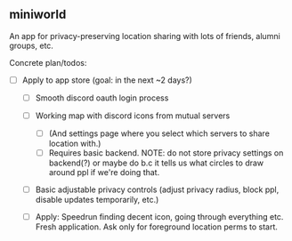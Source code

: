 ## miniworld

An app for privacy-preserving location sharing with lots of friends, alumni groups, etc.


Concrete plan/todos:

- [ ] Apply to app store (goal: in the next ~2 days?)
    - [ ] Smooth discord oauth login process
    - [ ] Working map with discord icons from mutual servers
        - [ ] (And settings page where you select which servers to share location with.)
        - [ ] Requires basic backend. NOTE: do not store privacy settings on backend(?) or maybe do b.c it tells us what circles to draw around ppl if we're doing that.
    - [ ] Basic adjustable privacy controls (adjust privacy radius, block ppl, disable updates temporarily, etc.)
    - [ ] Apply: Speedrun finding decent icon, going through everything etc. Fresh application. Ask only for foreground location perms to start.



